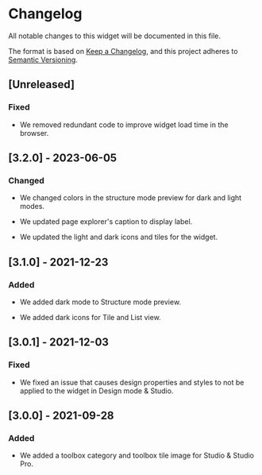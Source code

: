 # Changelog

All notable changes to this widget will be documented in this file.

The format is based on [Keep a Changelog](https://keepachangelog.com/en/1.0.0/), and this project adheres to [Semantic Versioning](https://semver.org/spec/v2.0.0.html).

## [Unreleased]

### Fixed

-   We removed redundant code to improve widget load time in the browser.

## [3.2.0] - 2023-06-05

### Changed

-   We changed colors in the structure mode preview for dark and light modes.

-   We updated page explorer's caption to display label.

-   We updated the light and dark icons and tiles for the widget.

## [3.1.0] - 2021-12-23

### Added

-   We added dark mode to Structure mode preview.

-   We added dark icons for Tile and List view.

## [3.0.1] - 2021-12-03

### Fixed

-   We fixed an issue that causes design properties and styles to not be applied to the widget in Design mode & Studio.

## [3.0.0] - 2021-09-28

### Added

-   We added a toolbox category and toolbox tile image for Studio & Studio Pro.
